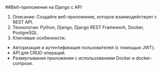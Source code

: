 ##Веб-приложение на Django с API

1. Описание: Создайте веб-приложение, которое взаимодействует с REST API. 
2. Технологии: Python, Django, Django REST Framework, Docker, PostgreSQL.
3. Ключевые особенности:
- Авторизация и аутентификация пользователей (с помощью JWT).
- API для CRUD операций.
- Развертывание приложения с использованием Docker и docker-compose.
